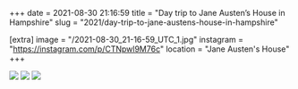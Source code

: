 +++
date = 2021-08-30 21:16:59
title = "Day trip to Jane Austen’s House in Hampshire"
slug = "2021/day-trip-to-jane-austens-house-in-hampshire"

[extra]
image = "/2021-08-30_21-16-59_UTC_1.jpg"
instagram = "https://instagram.com/p/CTNpwl9M76c"
location = "Jane Austen's House"
+++

<img src="/2021-08-30_21-16-59_UTC_1.jpg" />

<img src="/2021-08-30_21-16-59_UTC_2.jpg" />

<img src="/2021-08-30_21-16-59_UTC_3.jpg" />
